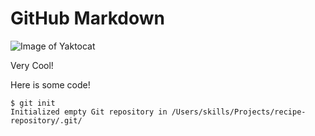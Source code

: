 # GitHub Markdown



![Image of Yaktocat](https://octodex.github.com/images/yaktocat.png)

Very Cool!



Here is some code!


```
$ git init
Initialized empty Git repository in /Users/skills/Projects/recipe-repository/.git/
```

